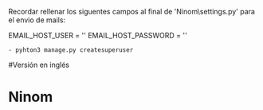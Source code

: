 Recordar rellenar los siguentes campos al final de  'Ninom\settings.py' para el envio de mails:

EMAIL_HOST_USER = ''
EMAIL_HOST_PASSWORD = ''


	- pyhton3 manage.py createsuperuser

#Versión en inglés
# Ninom
